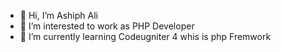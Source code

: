 - 👋 Hi, I’m Ashiph Ali
- 👀 I’m interested to work as PHP Developer
- 🌱 I’m currently learning Codeugniter 4 whis is php Fremwork


<!---
MAlik-0786/MAlik-0786 is a ✨ special ✨ repository because its `README.md` (this file) appears on your GitHub profile.
You can click the Preview link to take a look at your changes.
--->
